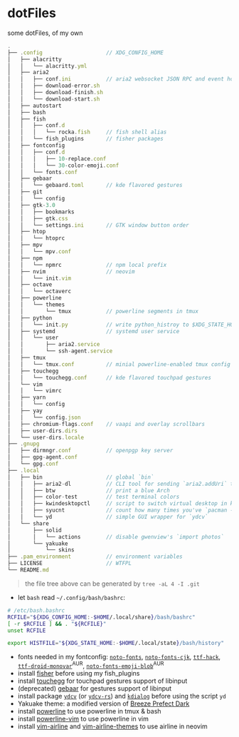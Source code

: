 # dotFiles

some dotFiles, of my own

```js
.
├── .config                    // XDG_CONFIG_HOME
│   ├── alacritty
│   │   └── alacritty.yml
│   ├── aria2
│   │   ├── conf.ini           // aria2 websocket JSON RPC and event hooks
│   │   ├── download-error.sh
│   │   ├── download-finish.sh
│   │   └── download-start.sh
│   ├── autostart
│   ├── bash
│   ├── fish
│   │   ├── conf.d
│   │   │   └── rocka.fish     // fish shell alias
│   │   └── fish_plugins       // fisher packages
│   ├── fontconfig
│   │   ├── conf.d
│   │   │   ├── 10-replace.conf
│   │   │   └── 30-color-emoji.conf
│   │   └── fonts.conf
│   ├── gebaar
│   │   └── gebaard.toml       // kde flavored gestures
│   ├── git
│   │   └── config
│   ├── gtk-3.0
│   │   ├── bookmarks
│   │   ├── gtk.css
│   │   └── settings.ini       // GTK window button order
│   ├── htop
│   │   └── htoprc
│   ├── mpv
│   │   └── mpv.conf
│   ├── npm
│   │   └── npmrc              // npm local prefix
│   ├── nvim                   // neovim
│   │   └── init.vim
│   ├── octave
│   │   └── octaverc
│   ├── powerline
│   │   └── themes
│   │       └── tmux           // powerline segments in tmux
│   ├── python
│   │   └── init.py            // write python_histroy to $XDG_STATE_HOME
│   ├── systemd                // systemd user service
│   │   └── user
│   │       ├── aria2.service
│   │       └── ssh-agent.service
│   ├── tmux
│   │   └── tmux.conf          // minial powerline-enabled tmux config
│   ├── touchegg
│   │   └── touchegg.conf      // kde flavored touchpad gestures
│   └── vim
│   │   └── vimrc
│   ├── yarn
│   │   └── config
│   ├── yay
│   │   └── config.json
│   ├── chromium-flags.conf    // vaapi and overlay scrollbars
│   ├── user-dirs.dirs
│   └── user-dirs.locale
├── .gnupg
│   ├── dirmngr.conf           // openpgp key server
│   ├── gpg-agent.conf
│   └── gpg.conf
├── .local
│   ├── bin                    // global `bin`
│   │   ├── aria2-dl           // CLI tool for sending `aria2.addUri` to JSON RPC
│   │   ├── btw                // print a blue Arch
│   │   ├── color-test         // test terminal colors
│   │   ├── kwindesktopctl     // script to switch virtual desktop in kde
│   │   ├── syucnt             // count how many times you've `pacman -Syu`'d
│   │   └── yd                 // simple GUI wrapper for `ydcv`
│   └── share
│       ├── solid
│       │   └── actions        // disable gwenview's `import photos`
│       └── yakuake
│           └── skins
├── .pam_environment           // environment variables
├── LICENSE                    // WTFPL
└── README.md
```

> the file tree above can be generated by `tree -aL 4 -I .git`

- let `bash` read `~/.config/bash/bashrc`:

```bash
# /etc/bash.bashrc
RCFILE="${XDG_CONFIG_HOME:-$HOME/.local/share}/bash/bashrc"
[ -r $RCFILE ] && . "${RCFILE}"
unset RCFILE

export HISTFILE="${XDG_STATE_HOME:-$HOME/.local/state}/bash/history"
```

- fonts needed in my fontconfig: [`noto-fonts`][noto], [`noto-fonts-cjk`][noto-cjk], [`ttf-hack`][hack], [`ttf-droid-monovar`][droid-monovar]<sup>AUR</sup>, [`noto-fonts-emoji-blob`][blobmoji]<sup>AUR</sup>
- install [fisher][fisher] before using my fish_plugins
- install [touchegg][touchegg] for touchpad gestures support of libinput
- (deprecated) [gebaar][gebaar] for gestures support of libinput
- install package [`ydcv`][ydcv] (or [`ydcv-rs`][ydcv-rs]) and [`kdialog`][kdialog] before using the script `yd`
- Yakuake theme: a modified version of [Breeze Prefect Dark][yakuake-theme]
- install [powerline][powerline] to use powerline in tmux & bash
- install [powerline-vim][powerline-vim] to use powerline in vim
- install [vim-airline][vim-airline] and [vim-airline-themes][vim-airline-themes] to use airline in neovim

[noto]: https://www.archlinux.org/packages/extra/any/noto-fonts/
[noto-cjk]: https://www.archlinux.org/packages/extra/any/noto-fonts-cjk/
[hack]: https://www.archlinux.org/packages/extra/any/ttf-hack/
[droid-monovar]: https://aur.archlinux.org/packages/ttf-droid-monovar/
[blobmoji]: https://aur.archlinux.org/packages/noto-fonts-emoji-blob/
[fisher]: https://github.com/jorgebucaran/fisher
[touchegg]: https://aur.archlinux.org/packages/touchegg/
[gebaar]: https://aur.archlinux.org/packages/gebaar/
[ydcv]: https://www.archlinux.org/packages/community/any/ydcv/
[ydcv-rs]: https://aur.archlinux.org/packages/ydcv-rs/
[kdialog]: https://www.archlinux.org/packages/extra/x86_64/kdialog/
[yakuake-theme]: https://store.kde.org/p/1193435/
[powerline]: https://www.archlinux.org/packages/community/x86_64/powerline/
[powerline-vim]: https://www.archlinux.org/packages/community/x86_64/powerline-vim/
[vim-airline]: https://www.archlinux.org/packages/community/any/vim-airline/
[vim-airline-themes]: https://www.archlinux.org/packages/community/any/vim-airline-themes/
